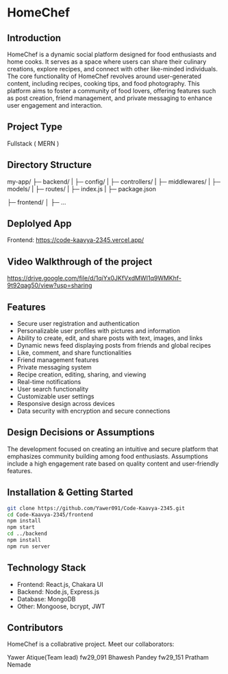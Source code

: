 # HomeChef

## Introduction
HomeChef is a dynamic social platform designed for food enthusiasts and home cooks. It serves as a space where users can share their culinary creations, explore recipes, and connect with other like-minded individuals. The core functionality of HomeChef revolves around user-generated content, including recipes, cooking tips, and food photography. This platform aims to foster a community of food lovers, offering features such as post creation, friend management, and private messaging to enhance user engagement and interaction.

## Project Type
Fullstack ( MERN )

## Directory Structure
my-app/
├─ backend/
|  ├─ config/
|  ├─ controllers/
|  ├─ middlewares/
|  ├─ models/
|  ├─ routes/
|  ├─ index.js
|  ├─ package.json


├─ frontend/
│  ├─ ...

## Deplolyed App
Frontend: https://code-kaavya-2345.vercel.app/

## Video Walkthrough of the project
https://drive.google.com/file/d/1qiYx0JKfVxdMWI1q9WMKhf-9t92qag50/view?usp=sharing

## Features
- Secure user registration and authentication
- Personalizable user profiles with pictures and information
- Ability to create, edit, and share posts with text, images, and links
- Dynamic news feed displaying posts from friends and global recipes
- Like, comment, and share functionalities
- Friend management features
- Private messaging system
- Recipe creation, editing, sharing, and viewing
- Real-time notifications
- User search functionality
- Customizable user settings
- Responsive design across devices
- Data security with encryption and secure connections

## Design Decisions or Assumptions
The development focused on creating an intuitive and secure platform that emphasizes community building among food enthusiasts. Assumptions include a high engagement rate based on quality content and user-friendly features.

## Installation & Getting Started
```bash
git clone https://github.com/Yawer091/Code-Kaavya-2345.git
cd Code-Kaavya-2345/frontend
npm install
npm start
cd ../backend
npm install
npm run server
```

## Technology Stack
- Frontend: React.js, Chakara UI
- Backend: Node.js, Express.js
- Database: MongoDB
- Other: Mongoose, bcrypt, JWT

## Contributors
HomeChef is a collabrative project. Meet our collaborators:

Yawer Atique(Team lead) fw29_091
Bhawesh Pandey fw29_151
Pratham Nemade


